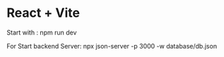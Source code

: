 # React + Vite

Start with : npm run dev

For Start backend Server: npx json-server -p 3000 -w database/db.json
